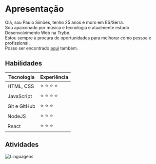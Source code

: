 # Apresentação

Olá, sou Paulo Simões, tenho 25 anos e moro em ES/Serra.<br/>
Sou apaixonado por música e tecnologia e atualmente estudo Desenvolvimento Web na Trybe.<br/>
Estou sempre à procura de oportunidades para melhorar como pessoa e profissional.<br/>
Posso ser encontrado [aqui](https://www.linkedin.com/in/paulohbsimoes/) também.<br/>

## Habilidades

| Tecnologia | Experiência |
| - | - |
| HTML, CSS | :star: :star: :star: :star: | 
| JavaScript | :star: :star: :star: :star: |
| Git e GitHub | :star: :star: :star: |
| NodeJS | :star: :star: :star: |
| React | :star: :star: :star: |

## Atividades

![Linguagens](https://github-readme-stats.vercel.app/api/top-langs/?username=paulohbsimoes&layout=compact&theme=graywhite)
